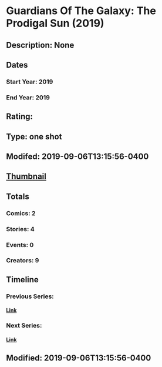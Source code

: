 # Guardians Of The Galaxy: The Prodigal Sun (2019)
## Description: None
## Dates
### Start Year: 2019
### End Year: 2019
## Rating: 
## Type: one shot
## Modifed: 2019-09-06T13:15:56-0400
## [Thumbnail](http://i.annihil.us/u/prod/marvel/i/mg/b/40/image_not_available.jpg)
## Totals
### Comics: 2
### Stories: 4
### Events: 0
### Creators: 9
## Timeline
### Previous Series: 
#### [Link]()
### Next Series: 
#### [Link]()
## Modified: 2019-09-06T13:15:56-0400